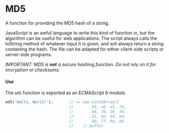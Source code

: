 # MD5
A function for providing the MD5 hash of a string.

JavaScript is an awful language to write this kind of function in, but the algorithm can be useful for web applications. The script always calls the toString method of whatever input it is given, and will always return a string containing the hash. The file can be adapted for either client-side scripts or server-side programs.

*IMPORTANT: MD5 is **not** a secure hashing function. Do not rely on it for encryption or checksums.*

#### Use
The `md5` function is exported as an ECMAScript 6 module.
```js
md5('Hello, World!');       // => new Uint8Array([
                            //        65, a8, e2, 7d,
                            //        88, 79, 28, 38,
                            //        31, b6, 64, bd,
                            //        8b, 7f, 0a, d4
                            //    ]).buffer
```
